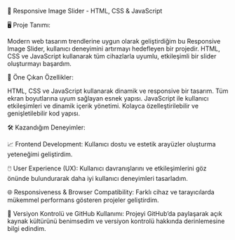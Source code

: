 🚀 Responsive Image Slider - HTML, CSS & JavaScript

🖥️ Proje Tanımı:

Modern web tasarım trendlerine uygun olarak geliştirdiğim bu Responsive Image Slider, kullanıcı deneyimini artırmayı hedefleyen bir projedir. HTML, CSS ve JavaScript kullanarak tüm cihazlarla uyumlu, etkileşimli bir slider oluşturmayı başardım.

🎯 Öne Çıkan Özellikler:

HTML, CSS ve JavaScript kullanarak dinamik ve responsive bir tasarım.
Tüm ekran boyutlarına uyum sağlayan esnek yapısı.
JavaScript ile kullanıcı etkileşimleri ve dinamik içerik yönetimi.
Kolayca özelleştirilebilir ve genişletilebilir kod yapısı.

🛠️ Kazandığım Deneyimler:

📈 Frontend Development: Kullanıcı dostu ve estetik arayüzler oluşturma yeteneğimi geliştirdim.

🖱️ User Experience (UX): Kullanıcı davranışlarını ve etkileşimlerini göz önünde bulundurarak daha iyi kullanıcı deneyimleri tasarladım.

🌐 Responsiveness & Browser Compatibility: Farklı cihaz ve tarayıcılarda mükemmel performans gösteren projeler geliştirdim.

📂 Versiyon Kontrolü ve GitHub Kullanımı: Projeyi GitHub’da paylaşarak açık kaynak kültürünü benimsedim ve versiyon kontrolü hakkında derinlemesine bilgi edindim.
